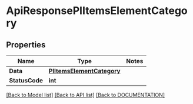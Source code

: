 # ApiResponsePIItemsElementCategory

## Properties
Name | Type | Notes
------------ | ------------- | -------------
**Data** | **[**PIItemsElementCategory**](../Model/PIItemsElementCategory.md)**
**StatusCode** | **int**

[[Back to Model list]](../../DOCUMENTATION.md#documentation-for-models) [[Back to API list]](../../DOCUMENTATION.md#documentation-for-api-endpoints) [[Back to DOCUMENTATION]](../../DOCUMENTATION.md)

